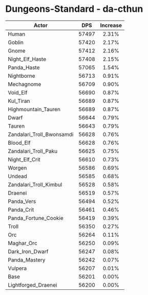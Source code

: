# Dungeons-Standard - da-cthun
| Actor | DPS | Increase |
|---|:---:|:---:|
|Human|57497|2.31%|
|Goblin|57420|2.17%|
|Gnome|57412|2.16%|
|Night_Elf_Haste|57408|2.15%|
|Panda_Haste|57065|1.54%|
|Nightborne|56713|0.91%|
|Mechagnome|56709|0.90%|
|Void_Elf|56690|0.87%|
|Kul_Tiran|56689|0.87%|
|Highmountain_Tauren|56689|0.87%|
|Dwarf|56644|0.79%|
|Tauren|56643|0.79%|
|Zandalari_Troll_Bwonsamdi|56628|0.76%|
|Blood_Elf|56628|0.76%|
|Zandalari_Troll_Paku|56625|0.75%|
|Night_Elf_Crit|56610|0.73%|
|Worgen|56586|0.69%|
|Undead|56585|0.68%|
|Zandalari_Troll_Kimbul|56528|0.58%|
|Draenei|56519|0.57%|
|Panda_Vers|56494|0.52%|
|Panda_Crit|56461|0.46%|
|Panda_Fortune_Cookie|56419|0.39%|
|Troll|56350|0.27%|
|Orc|56264|0.11%|
|Maghar_Orc|56250|0.09%|
|Dark_Iron_Dwarf|56247|0.08%|
|Panda_Mastery|56242|0.07%|
|Vulpera|56207|0.01%|
|Base|56201|0.00%|
|Lightforged_Draenei|56200|0.00%|
